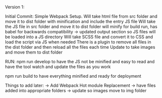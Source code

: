 Version 1:

Initial Commit:
Simple Webpack Setup.
Will take html file from src folder and move it to dist folder with minification and include the entry JS file
Will take the JS file in src folder and move it to dist folder will minify for build run, has babel for backwards compatibility 
	-> updated output section so JS files will be loaded into a JS directory
Will take SCSS file and convert it to CSS and load the script via JS when needed
There is a plugin to remove all files in the dist folder and then reload all the files each time
Update to take images and move them to dist folder

RUN:
npm run develop 
to have the JS not be minified and easy to read and have the tool watch and update the files as you work

npm run build 
to have everything minified and ready for deployment

Things to add later:
	-> Add Webpack Hot module Replacement
	-> have files added into appropriate folders
	-> update so images move to img folder